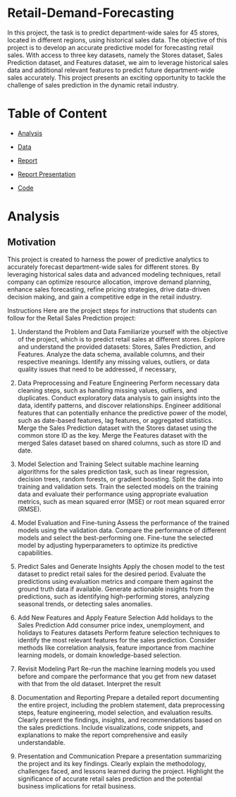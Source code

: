 # Retail-Demand-Forecasting

In this project, the task is to predict department-wide sales for 45 stores, located in different regions, using historical sales data. The objective of this project is to develop an accurate predictive model for forecasting retail sales. With access to three key datasets, namely the Stores dataset, Sales Prediction dataset, and Features dataset, we aim to leverage historical sales data and additional relevant features to predict future department-wide sales accurately. This project presents an exciting opportunity to tackle the challenge of sales prediction in the dynamic retail industry.

# Table of Content

- [Analysis](#analysis)

- [Data](https://github.com/VaishnaviMane17/Retail-Demand-Forecasting/tree/main/Data)

- [Report]()

- [Report Presentation](https://github.com/VaishnaviMane17/Retail-Demand-Forecasting/blob/main/Presentation.pptx)

- [Code](https://github.com/VaishnaviMane17/Retail-Demand-Forecasting/blob/main/Retail_Sales_Prediction_(3)-2.ipynb)


# Analysis

## Motivation

This project is created to harness the power of predictive analytics to accurately forecast department-wide sales for different stores. By leveraging historical sales data and advanced modeling techniques, retail company can optimize resource allocation, improve demand planning, enhance sales forecasting, refine pricing strategies, drive data-driven decision making, and gain a competitive edge in the retail industry.

Instructions
Here are the project steps for instructions that students can follow for the Retail Sales Prediction project:

1. Understand the Problem and Data
Familiarize yourself with the objective of the project, which is to predict retail sales at different stores.
Explore and understand the provided datasets: Stores, Sales Prediction, and Features.
Analyze the data schema, available columns, and their respective meanings.
Identify any missing values, outliers, or data quality issues that need to be addressed, if necessary, 
 
2. Data Preprocessing and Feature Engineering
Perform necessary data cleaning steps, such as handling missing values, outliers, and duplicates.
Conduct exploratory data analysis to gain insights into the data, identify patterns, and discover relationships.
Engineer additional features that can potentially enhance the predictive power of the model, such as date-based features, lag features, or aggregated statistics.
Merge the Sales Prediction dataset with the Stores dataset using the common store ID as the key.
Merge the Features dataset with the merged Sales dataset based on shared columns, such as store ID and date.
 

3. Model Selection and Training
Select suitable machine learning algorithms for the sales prediction task, such as linear regression, decision trees, random forests, or gradient boosting.
Split the data into training and validation sets.
Train the selected models on the training data and evaluate their performance using appropriate evaluation metrics, such as mean squared error (MSE) or root mean squared error (RMSE). 


4. Model Evaluation and Fine-tuning
Assess the performance of the trained models using the validation data.
Compare the performance of different models and select the best-performing one.
Fine-tune the selected model by adjusting hyperparameters to optimize its predictive capabilities.
 

5. Predict Sales and Generate Insights
Apply the chosen model to the test dataset to predict retail sales for the desired period.
Evaluate the predictions using evaluation metrics and compare them against the ground truth data if available.
Generate actionable insights from the predictions, such as identifying high-performing stores, analyzing seasonal trends, or detecting sales anomalies.
 

6. Add New Features and Apply Feature Selection
Add holidays to the Sales Prediction
Add consumer price index, unemployment, and holidays to Features datasets
Perform feature selection techniques to identify the most relevant features for the sales prediction.
Consider methods like correlation analysis, feature importance from machine learning models, or domain knowledge-based selection.
 

7. Revisit Modeling Part
Re-run the machine learning models you used before and compare the performance that you get from new dataset with that from the old dataset.
Interpret the result
 

 

8. Documentation and Reporting
Prepare a detailed report documenting the entire project, including the problem statement, data preprocessing steps, feature engineering, model selection, and evaluation results.
Clearly present the findings, insights, and recommendations based on the sales predictions.
Include visualizations, code snippets, and explanations to make the report comprehensive and easily understandable.
 

9. Presentation and Communication
Prepare a presentation summarizing the project and its key findings.
Clearly explain the methodology, challenges faced, and lessons learned during the project.
Highlight the significance of accurate retail sales prediction and the potential business implications for retail business.
